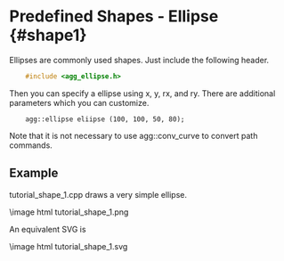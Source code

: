 Predefined Shapes - Ellipse {#shape1}
=====================================

Ellipses are commonly used shapes.  Just include the following header.

```cpp
	#include <agg_ellipse.h>
```

Then you can specify a ellipse using x, y, rx, and ry.  There are additional
parameters which you can customize.

```	
	agg::ellipse eliipse (100, 100, 50, 80);
```

Note that it is not necessary to use agg::conv_curve to convert path commands.

Example
-------

tutorial_shape_1.cpp draws a very simple ellipse.

\image html tutorial_shape_1.png

An equivalent SVG is

\image html tutorial_shape_1.svg
